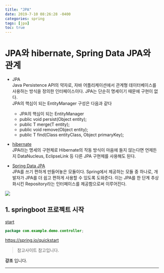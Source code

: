 ```yaml
---
title: "JPA"
date: 2019-7-10 08:26:28 -0400
categories: spring  
tags: [jpa]
toc: true
---
```


# JPA와 hibernate, Spring Data JPA와 관계
* JPA  
 Java Persistence API의 약자로, 자바 어플리케이션에서 관계형 데이터베이스를 사용하는 방식을 정의한 인터페이스이다. JPA는 단순히 명세이기 때문에 구현이 없다.   
 JPA의 핵심이 되는 EntityManager 구성은 다음과 같다
  * JPA의 핵심이 되는 EntityManager
  * public void persist(Object entity);
  * public <T> T merge(T entity);
  * public void remove(Object entity);
  * public <T> T find(Class<T> entityClass, Object primaryKey);
* [hibernate](http://hibernate.org/orm/documentation/5.4/)    
JPA라는 명세의 구현체로  Hibernate의 작동 방식이 마음에 들지 않는다면 언제든지 DataNucleus, EclipseLink 등 다른 JPA 구현체를 사용해도 된다.  
 

* [Spring Data JPA](https://docs.spring.io/spring-data/jpa/docs/2.4.7/reference/html/#reference)   
JPA를 쓰기 편하게 만들어놓은 모듈이다. Spring에서 제공하는 모듈 중 하나로, 개발자가 JPA를 더 쉽고 편하게 사용할 수 있도록 도와준다. 이는 JPA를 한 단계 추상화시킨 Repository라는 인터페이스를 제공함으로써 이루어진다. 

![](https://suhwan.dev/images/jpa_hibernate_repository/overall_design.png)

## 1. springboot 프로젝트 시작  
<a href="https://spring.io/quickstart">start</a>  


```java
package com.example.demo.controller;


```
https://spring.io/quickstart

> 참고사이트
> 참고입니다.
 
**강조** 입니다.  

---

# 